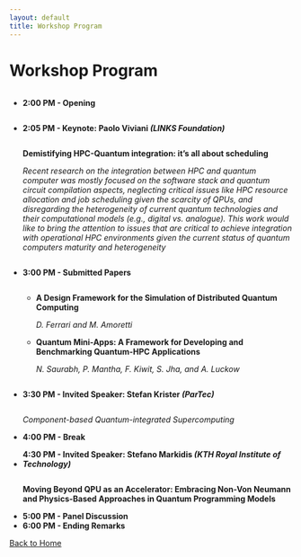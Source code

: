 ```yaml
---
layout: default
title: Workshop Program
---
```


# Workshop Program
<ul>
	<li>
		<p style="display:inline-block;">
		  <b>2:00 PM - Opening</b>
		</p>
	</li>
	<li>
		<p style="display:inline-block;">
		  <b>2:05 PM - Keynote: Paolo Viviani <i>(LINKS Foundation)</i></b></p>
		  <p><b>Demistifying HPC-Quantum integration: it’s all about scheduling</b></p>
		  <p><i>Recent research on the integration between HPC and quantum computer was mostly focused on the software stack and quantum circuit compilation aspects, neglecting critical issues like HPC resource allocation and job scheduling given the scarcity of QPUs, and disregarding the heterogeneity of current quantum technologies and their computational models (e.g., digital vs. analogue). This work would like to bring the attention to issues that are critical to achieve integration with operational HPC environments given the current status of quantum computers maturity and heterogeneity</i></p>
	</li>
	<li>
		<p style="display:inline-block;">
		  <b>3:00 PM - Submitted Papers</b>
		</p>
		<p>
		  <ul>
		  	<li>
		  		<p><b>A Design Framework for the Simulation of Distributed Quantum Computing</b></p>
		  		<p><i>D. Ferrari and M. Amoretti</i></p>
		  	</li>
		  	<li>
		  		<p><b>Quantum Mini-Apps: A Framework for Developing and Benchmarking Quantum-HPC Applications</b></p>
		  		<p><i>N. Saurabh, P. Mantha, F. Kiwit, S. Jha, and A. Luckow</i></p>
		  	</li>
		  </ul>
		</p>
	</li>
	<li>
		<p style="display:inline-block;">
		  <b>3:30 PM - Invited Speaker: Stefan Krister <i>(ParTec)</i></b>
		</p>
		<p>
		  <i>Component-based Quantum-integrated Supercomputing</i>
		</p>
	</li>
	<li><b>4:00 PM - Break</b></li>
	<li>
		<p style="display:inline-block;">
		  <b>4:30 PM - Invited Speaker: Stefano Markidis <i>(KTH Royal Institute of Technology)</i></b>
		</p>
		<p>
		  <b>Moving Beyond QPU as an Accelerator: Embracing Non-Von Neumann and Physics-Based Approaches in Quantum Programming Models</b>
		</p>
	</li>
	<li><b>5:00 PM - Panel Discussion</b></li>
	<li><b>6:00 PM - Ending Remarks</b></li>
</ul>


[Back to Home](./)
